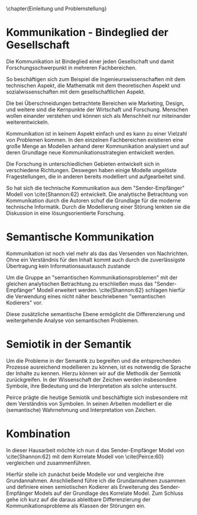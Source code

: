 \chapter{Einleitung und Problemstellung}
# Kommunikation - Bindeglied der Gesellschaft

Die Kommunikation ist Bindeglied einer jeden Gesellschaft und damit Forschungsschwerpunkt in mehreren Fachbereichen.

So beschäftigen sich zum Beispiel die Ingenieurswissenschaften mit dem technischen Aspekt, die Mathematik mit dem theoretischen Aspekt und sozialwissenschaften mit dem gesellschaftlichen Aspekt.

Die bei Überschneidungen betrachtete Bereichen wie Marketing, Design, und weitere sind die Kernpunkte der Wirtschaft und Forschung.
Menschen wollen einander verstehen und können sich als Menschheit nur miteinander weiterentwickeln.

Kommunikation ist in keinem Aspekt einfach und es kann zu einer Vielzahl von Problemen kommen.
In den einzelnen Fachbereichen existieren eine große Menge an Modellen anhand derer Kommunikation analysiert und auf deren Grundlage neue Kommunikationsstrategien entwickelt werden.

Die Forschung in unterschiedlichen Gebieten entwickelt sich in verschiedene Richtungen.
Deswegen haben einige Modelle ungelöste Fragestellungen, die in anderen bereits modelliert und aufgearbeitet sind.

So hat sich die technische Kommunikation aus dem "Sender-Empfänger" Modell von \cite{Shannon:62} entwickelt.
Die analytische Betrachtung von Kommunikation durch die Autoren schuf die Grundlage für die moderne technische Informatik.
Durch die Modellierung einer Störung lenkten sie die Diskussion in eine lösungsorientierte Forschung.

# Semantische Kommunikation
Kommunikation ist noch viel mehr als das das Versenden von Nachrichten.
Ohne ein Verständnis für den Inhalt kommt auch durch die zuverlässigste Übertragung kein Informationsaustausch zustande

Um die Gruppe an "semantischen Kommunikationsproblemen" mit der gleichen analytischen Betrachtung zu erschließen muss das "Sender-Empfänger" Modell erweitert werden.
\cite{Shannon:62} schlagen hierfür die Verwendung eines nicht näher beschriebenen "semantischen Kodierers" vor.

Diese zusätzliche semantische Ebene ermöglicht die Differenzierung und weitergehende Analyse von semantischen Problemen.

# Semiotik in der Semantik
Um die Probleme in der Semantik zu begreifen und die entsprechenden Prozesse ausreichend modellieren zu können, ist es notwendig die Sprache der Inhalte zu kennen.
Hierzu können wir auf die Methodik der Semiotik zurückgreifen.
In der Wissenschaft der Zeichen werden insbesondere Symbole, ihre Bedeutung und die Interpretation als solche untersucht.

Peirce prägte die heutige Semiotik und beschäftigte sich insbesondere mit dem Verständnis von Symbolen.
In seinen Arbeiten modelliert er die (semantische) Wahrnehmung und Interpretation von Zeichen.

# Kombination
In dieser Hausarbeit möchte ich nun d das Sender-Empfänger Model von \cite{Shannon:62} mit dem Korrelate Modell von \cite{Peirce:60} vergleichen und zusammenführen.

Hierfür stelle ich zunächst beide Modelle vor und vergleiche ihre Grundannahmen.
Anschließend führe ich die Grundannahmen zusammen und definiere einen semiotischen Kodierer als Erweiterung des Sender-Empfänger Models auf der Grundlage des Korrelate Model.
Zum Schluss gehe ich kurz auf die daraus ableitbare Differenzierung der Kommunikationsprobleme als Klassen der Störungen ein.
